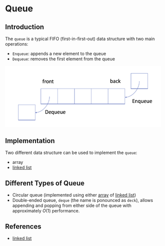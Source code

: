# Queue

## Introduction
The `queue` is a typical FIFO (first-in-first-out) data structure with two main operations:
- `Enqueue`: appends a new element to the queue
- `Dequeue`: removes the first element from the queue

![](../assets/queue.png)

## Implementation
Two different data structure can be used to implement the `queue`:

- array  
- [linked list](./linked_queue.py)  

## Different Types of Queue
- Circular queue (implemented using either [array](./circular_queue_array.py) of [linked list](../linked-list/circular_linked_list.py))
- Double-ended queue, `deque` (the name is ponounced as `deck`), allows appending and popping from either side of the queue with approximately $O(1)$ performance.

## References
- [linked list](../linked-list/linked-list.md)



